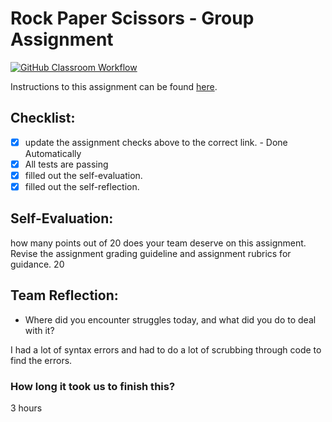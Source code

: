 Rock Paper Scissors - Group Assignment
===================================
[![GitHub Classroom Workflow](https://s///github.com/IT3049C-Students/3-rock-paper-scissors-daltonco/actions/workflows/classroom.yml/badge.svg)](https://s///github.com/IT3049C-Students/3-rock-paper-scissors-daltonco/actions/workflows/classroom.yml)

Instructions to this assignment can be found [here](https://it3049c.github.io/Material/Assignments/3.Rock_Paper_Scissors/).

## Checklist:
- [x] update the assignment checks above to the correct link. - Done Automatically
- [x] All tests are passing
- [x] filled out the self-evaluation.
- [x] filled out the self-reflection.

## Self-Evaluation: 
how many points out of 20 does your team deserve on this assignment. Revise the assignment grading guideline and assignment rubrics for guidance.
20

## Team Reflection:
- Where did you encounter struggles today, and what did you do to deal with it?

I had a lot of syntax errors and had to do a lot of scrubbing through code to find the errors.


### How long it took us to finish this?
3 hours
